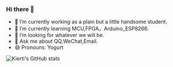 ### Hi there 👋

- 🔭 I’m currently working as a plain but a little handsome student.
- 🌱 I’m currently learning MCU,FPGA，Arduino_ESP8266.
- 🤔 I’m looking for whatever we will be.
- 💬 Ask me about QQ,WeChat,Email.
- 😄 Pronouns: Yogurt

![Kierti's GitHub stats](https://github-readme-stats.vercel.app/api?username=Kierti&show_icons=true&theme=radical)

<!--START_SECTION:waka-->
<!--END_SECTION:waka-->
